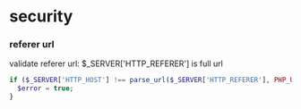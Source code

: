 # security

### referer url

validate referer url: $\_SERVER\['HTTP\_REFERER'\] is full url

```php
if ($_SERVER['HTTP_HOST'] !== parse_url($_SERVER['HTTP_REFERER'], PHP_URL_HOST)) {
  $error = true;
}
```



